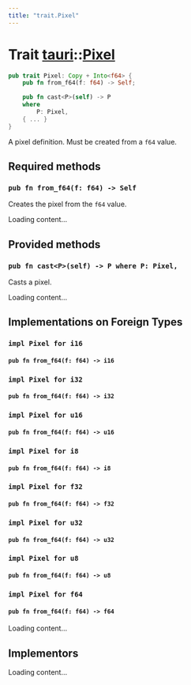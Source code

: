 ```yaml
---
title: "trait.Pixel"
---
```


# Trait [tauri](/docs/api/rust/tauri/index.html)::​[Pixel](/docs/api/rust/tauri/)

```rs
pub trait Pixel: Copy + Into<f64> {
    pub fn from_f64(f: f64) -> Self;

    pub fn cast<P>(self) -> P
    where
        P: Pixel,
    { ... }
}
```

A pixel definition. Must be created from a `f64` value.

## Required methods

### `pub fn from_f64(f: f64) -> Self`

Creates the pixel from the `f64` value.

Loading content...

## Provided methods

### `pub fn cast<P>(self) -> P where P: Pixel,`

Casts a pixel.

Loading content...

## Implementations on Foreign Types

### `impl Pixel for i16`

#### `pub fn from_f64(f: f64) -> i16`

### `impl Pixel for i32`

#### `pub fn from_f64(f: f64) -> i32`

### `impl Pixel for u16`

#### `pub fn from_f64(f: f64) -> u16`

### `impl Pixel for i8`

#### `pub fn from_f64(f: f64) -> i8`

### `impl Pixel for f32`

#### `pub fn from_f64(f: f64) -> f32`

### `impl Pixel for u32`

#### `pub fn from_f64(f: f64) -> u32`

### `impl Pixel for u8`

#### `pub fn from_f64(f: f64) -> u8`

### `impl Pixel for f64`

#### `pub fn from_f64(f: f64) -> f64`

Loading content...

## Implementors

Loading content...
